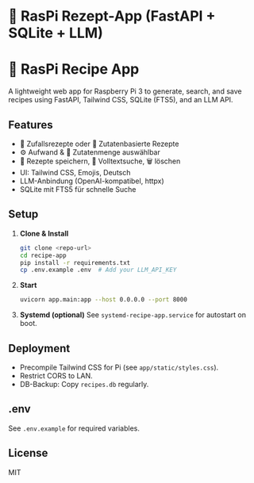 # 🍲 RasPi Rezept-App (FastAPI + SQLite + LLM)

# 🍲 RasPi Recipe App

A lightweight web app for Raspberry Pi 3 to generate, search, and save recipes using FastAPI, Tailwind CSS, SQLite (FTS5), and an LLM API.

## Features
- 🎲 Zufallsrezepte oder 🧺 Zutatenbasierte Rezepte
- ⚙️ Aufwand & 🧾 Zutatenmenge auswählbar
- 💾 Rezepte speichern, 🔎 Volltextsuche, 🗑️ löschen
- UI: Tailwind CSS, Emojis, Deutsch
- LLM-Anbindung (OpenAI-kompatibel, httpx)
- SQLite mit FTS5 für schnelle Suche

## Setup
1. **Clone & Install**
	```sh
	git clone <repo-url>
	cd recipe-app
	pip install -r requirements.txt
	cp .env.example .env  # Add your LLM_API_KEY
	```
2. **Start**
	```sh
	uvicorn app.main:app --host 0.0.0.0 --port 8000
	```
3. **Systemd (optional)**
	See `systemd-recipe-app.service` for autostart on boot.

## Deployment
- Precompile Tailwind CSS for Pi (see `app/static/styles.css`).
- Restrict CORS to LAN.
- DB-Backup: Copy `recipes.db` regularly.

## .env
See `.env.example` for required variables.

## License
MIT
